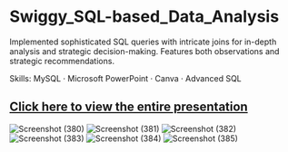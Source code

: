 # Swiggy_SQL-based_Data_Analysis
Implemented sophisticated SQL queries with intricate joins for in-depth analysis and strategic decision-making.
Features both observations and strategic recommendations.

Skills: MySQL · Microsoft PowerPoint · Canva · Advanced SQL

[Click here to view the entire presentation](https://github.com/KanishkaMaheshwari02/Swiggy_SQL_based_Data_Analysis/blob/main/Swiggy%20(SQL-based%20Data%20Analysis)%20Project%20by%20Kanishka%20Maheshwari.pdf)
---
![Screenshot (380)](https://github.com/user-attachments/assets/43100eda-b961-4ac9-968f-04643c547962)
![Screenshot (381)](https://github.com/user-attachments/assets/21b88a4d-c9fd-4b2c-96ef-4dedee26f8ba)
![Screenshot (382)](https://github.com/user-attachments/assets/070f804b-8504-47d0-a05f-99d19ac62ace)
![Screenshot (383)](https://github.com/user-attachments/assets/834c736d-8426-49fa-9ffa-e018c01ce3b9)
![Screenshot (384)](https://github.com/user-attachments/assets/9ebe213c-a734-49aa-85a9-392d721da35b)
![Screenshot (385)](https://github.com/user-attachments/assets/a08bd27e-4905-460c-a669-a6a7530ddd17)






